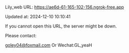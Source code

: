 Lily_web URL: https://ae6d-61-165-102-156.ngrok-free.app

Updated at: 2024-12-10 10:10:41

If you cannot open this URL, the server might be down.

Please contact: 

goley04@foxmail.com Or Wechat:GL_yeaH